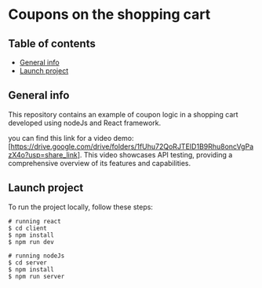 # Coupons on the shopping cart

## Table of contents
* [General info](#general-info)
* [Launch project](#launch-project)

## General info

This repository contains an example of coupon logic in a shopping cart developed using nodeJs and React framework.

you can find this link for a video demo: [https://drive.google.com/drive/folders/1fUhu72QoRJTEID1B9Rhu8oncVgPazX4o?usp=share_link]. This video showcases API testing, providing a comprehensive overview of its features and capabilities.

## Launch project

To run the project locally, follow these steps:

```
# running react
$ cd client
$ npm install
$ npm run dev

# running nodeJs
$ cd server
$ npm install
$ npm run server 

```
